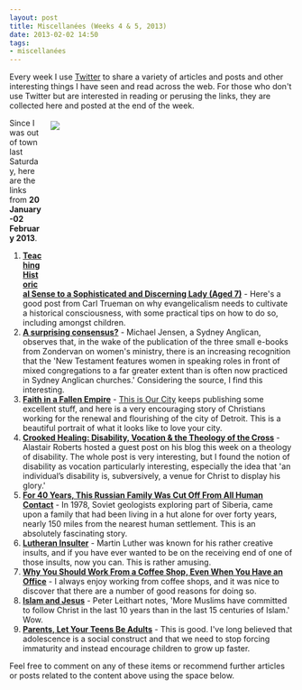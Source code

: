 ```yaml
---
layout: post
title: Miscellanées (Weeks 4 & 5, 2013)
date: 2013-02-02 14:50
tags:
- miscellanées
---
```

<p>Every week I use <a href="http://twitter.com/jakebelder">Twitter</a> to                      share a variety of articles and posts and other            interesting         things  I     have seen and read across  the  web.   For        those who   don't   use      Twitter  but    are   interested   in      reading  or  perusing   the   links,   they    are    collected    here        and posted  at the  end  of  the   week.</p>
<div style="float: right; margin: 5px 1px 0px 15px; width: 430px; height: 287px;"><img src="https://dl.dropbox.com/u/3897986/Jake%20Blog%20Images/working%20at%20cafe.jpg" /></div>
<p>Since I was out of town last Saturday, here are the links from <strong>20 January-02 February 2013</strong>.</p>
<ol>
<li><a href="http://www.reformation21.org/blog/2013/01/teaching-historical-sense-to-a.php" target="_blank"><strong>Teaching Historical Sense to a Sophisticated and Discerning Lady (Aged 7)</strong></a> - Here's a good post from Carl Trueman on why evangelicalism needs to cultivate a historical consciousness, with some practical tips on how to do so, including amongst children.</li>
<li><a href="http://sydneyanglicans.net/blogs/culture/a-surprising-consensus" target="_blank"><strong>A surprising consensus?</strong></a> - Michael Jensen, a Sydney Anglican, observes that, in the wake of the publication of the three small e-books from Zondervan on women's ministry, there is an increasing recognition that the 'New Testament features women in speaking roles in front of mixed  congregations to a far greater extent than is often now practiced in  Sydney Anglican churches.' Considering the source, I find this interesting.</li>
<li><a href="http://www.christianitytoday.com/ct/2013/january-february/faith-in-fallen-empire.html?paging=off&amp;buffer_share=d3585&amp;utm_source=buffer" target="_blank"><strong>Faith in a Fallen Empire</strong></a> - <a href="http://twitter.com/ct_city" target="_blank">This is Our City</a> keeps publishing some excellent stuff, and here is a very encouraging story of Christians working for the renewal and flourishing of the city of Detroit. This is a beautiful portrait of what it looks like to love your city.</li>
<li><a href="http://alastairadversaria.wordpress.com/2013/01/22/crooked-healing-disability-vocation-and-the-theology-of-the-cross/" target="_blank"><strong>Crooked Healing: Disability, Vocation &amp; the Theology of the Cross</strong></a> - Alastair Roberts hosted a guest post on his blog this week on a theology of disability. The whole post is very interesting, but I found the notion of disability as vocation particularly interesting, especially the idea that 'an individual&rsquo;s disability is, subversively, a venue for Christ to display his glory.'</li>
<li><strong><a href="http://www.smithsonianmag.com/history-archaeology/For-40-Years-This-Russian-Family-Was-Cut-Off-From-Human-Contact-Unaware-of-World-War-II-188843001.html" target="_blank">For 40 Years, This Russian Family Was Cut Off From All Human Contact</a></strong> - In 1978, Soviet geologists exploring part of Siberia, came upon a family that had been living in a hut alone for over forty years, nearly 150 miles from the nearest human settlement. This is an absolutely fascinating story.</li>
<li><a href="http://ergofabulous.org/luther/" target="_blank"><strong>Lutheran Insulter</strong></a> - Martin Luther was known for his rather creative insults, and if you have ever wanted to be on the receiving end of one of those insults, now you can. This is rather amusing.</li>
<li><a href="http://lifehacker.com/5979758/why-you-should-work-from-a-coffee-shop-even-when-you-have-an-office" target="_blank"><strong>Why You Should Work From a Coffee Shop, Even When You Have an Office</strong></a> - I always enjoy working from coffee shops, and it was nice to discover that there are a number of good reasons for doing so.</li>
<li><a href="http://www.firstthings.com/blogs/leithart/2013/01/31/islam-and-jesus/" target="_blank"><strong>Islam and Jesus</strong></a> - Peter Leithart notes, 'More Muslims have committed to follow Christ in the last 10 years than in the last 15 centuries of Islam.' Wow.</li>
<li><a href="http://www.firstthings.com/blogs/firstthoughts/2013/01/31/parents-let-your-teens-be-adults/" target="_blank"><strong>Parents, Let Your Teens Be Adults</strong></a> - This is good. I've long believed that adolescence is a social construct and that we need to stop forcing immaturity and instead encourage children to grow up faster.</li>
</ol>

Feel free to comment on any of these items or recommend further                    articles     or posts related to the content above using  the      space              below.
